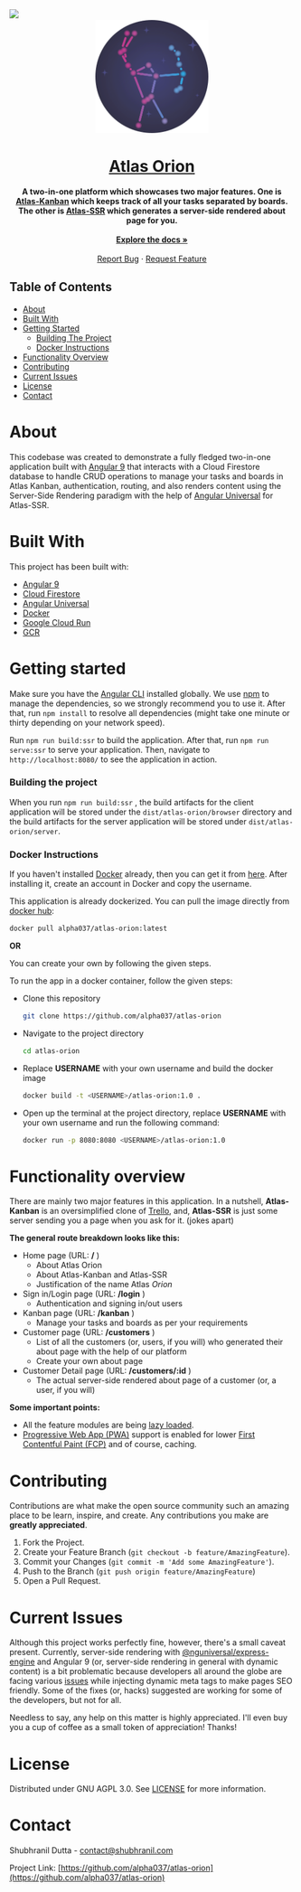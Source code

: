 <a href="https://atlas.shubhranil.com" target="\_blank">
<img src="https://img.shields.io/badge/Developed%20and%20Maintained%20by-Atlas%20Inc-blue">
</a>

<div align="center">
  <img src="src/assets/orion.png" width=200>
</div>

<h1 align="center"><a href="https://orion.shubhranil.com">Atlas Orion</a></h1>
<p align="center">
    <strong>
      A two-in-one platform which showcases two major features. One is <a href="https://orion.shubhranil.com/kanban" target="_blank">Atlas-Kanban</a> which keeps track of all your tasks separated by boards. The other is <a href="https://orion.shubhranil.com/customers" target="_blank">Atlas-SSR</a> which generates a server-side rendered about page for you.
    </strong>
   <br /><br />
   <a href="https://github.com/alpha037/atlas-orion#readme"><strong>Explore the docs »</strong></a>
   <br />
   <br />
   <a href="https://github.com/alpha037/atlas-orion/issues">Report Bug</a>
   ·
   <a href="https://github.com/alpha037/atlas-orion/issues">Request Feature</a>
</p>

## Table of Contents

- [About](#about)
- [Built With](#built-with)
- [Getting Started](#getting-started)
  - [Building The Project](#building-the-project)
  - [Docker Instructions](#docker-instructions)
- [Functionality Overview](#functionality-overview)
- [Contributing](#contributing)
- [Current Issues](#current-issues)
- [License](#license)
- [Contact](#contact)

# About

This codebase was created to demonstrate a fully fledged two-in-one application built with [Angular 9](https://angular.io) that interacts with a Cloud Firestore database to handle CRUD operations to manage your tasks and boards in Atlas Kanban, authentication, routing, and also renders content using the Server-Side Rendering paradigm with the help of [Angular Universal](https://angular.io/guide/universal) for Atlas-SSR.

# Built With

This project has been built with:

- [Angular 9](https://v9.angular.io)
- [Cloud Firestore](https://firebase.google.com/docs/firestore)
- [Angular Universal](https://github.com/angular/universal)
- [Docker](https://www.docker.com/)
- [Google Cloud Run](https://cloud.google.com/run)
- [GCR](https://cloud.google.com/container-registry)

# Getting started

Make sure you have the [Angular CLI](https://github.com/angular/angular-cli#installation) installed globally. We use [npm](https://npmjs.com) to manage the dependencies, so we strongly recommend you to use it. After that, run `npm install` to resolve all dependencies (might take one minute or thirty depending on your network speed).

Run `npm run build:ssr` to build the application. After that, run `npm run serve:ssr` to serve your application. Then, navigate to `http://localhost:8080/` to see the application in action.

### Building the project

When you run `npm run build:ssr` , the build artifacts for the client application will be stored under the `dist/atlas-orion/browser` directory and the build artifacts for the server application will be stored under `dist/atlas-orion/server`.

### Docker Instructions

If you haven't installed [Docker](https://www.docker.com/products/docker-desktop) already, then you can get it from [here](https://www.docker.com/products/docker-desktop). After installing it, create an account in Docker and copy the username.

This application is already dockerized. You can pull the image directly from [docker hub](https://hub.docker.com/u/alpha037):

```bash
docker pull alpha037/atlas-orion:latest
```

**OR**

You can create your own by following the given steps.

To run the app in a docker container, follow the given steps:

- Clone this repository

  ```bash
  git clone https://github.com/alpha037/atlas-orion
  ```

- Navigate to the project directory
  ```bash
  cd atlas-orion
  ```
- Replace <strong>USERNAME</strong> with your own username and build the docker image
  ```bash
  docker build -t <USERNAME>/atlas-orion:1.0 .
  ```
- Open up the terminal at the project directory, replace <strong>USERNAME</strong> with your own username and run the following command:
  ```bash
  docker run -p 8080:8080 <USERNAME>/atlas-orion:1.0
  ```

# Functionality overview

There are mainly two major features in this application. In a nutshell, **Atlas-Kanban** is an oversimplified clone of [Trello](https://trello.com/en), and, **Atlas-SSR** is just some server sending you a page when you ask for it. (jokes apart)

**The general route breakdown looks like this:**

- Home page (URL: **/** )
  - About Atlas Orion
  - About Atlas-Kanban and Atlas-SSR
  - Justification of the name Atlas <i>Orion</i>
- Sign in/Login page (URL: **/login** )
  - Authentication and signing in/out users
- Kanban page (URL: **/kanban** )
  - Manage your tasks and boards as per your requirements
- Customer page (URL: **/customers** )
  - List of all the customers (or, users, if you will) who generated their about page with the help of our platform
  - Create your own about page
- Customer Detail page (URL: **/customers/:id** )
  - The actual server-side rendered about page of a customer (or, a user, if you will)

**Some important points:**

- All the feature modules are being [lazy loaded](https://angular.io/guide/lazy-loading-ngmodules).
- [Progressive Web App (PWA)](https://developer.mozilla.org/en-US/docs/Web/Progressive_web_apps) support is enabled for lower [First Contentful Paint (FCP)](https://developer.mozilla.org/en-US/docs/Glossary/First_contentful_paint) and of course, caching.

# Contributing

Contributions are what make the open source community such an amazing place to be learn, inspire, and create. Any contributions you make are **greatly appreciated**.

1. Fork the Project.
2. Create your Feature Branch (`git checkout -b feature/AmazingFeature`).
3. Commit your Changes (`git commit -m 'Add some AmazingFeature'`).
4. Push to the Branch (`git push origin feature/AmazingFeature`)
5. Open a Pull Request.

# Current Issues

Although this project works perfectly fine, however, there's a small caveat present. Currently, server-side rendering with [@nguniversal/express-engine](https://www.npmjs.com/package/@nguniversal/express-engine) and Angular 9 (or, server-side rendering in general with dynamic content) is a bit problematic because developers all around the globe are facing various [issues](https://github.com/angular/universal/issues) while injecting dynamic meta tags to make pages SEO friendly. Some of the fixes (or, hacks) suggested are working for some of the developers, but not for all. <br>

Needless to say, any help on this matter is highly appreciated. I'll even buy you a cup of coffee as a small token of appreciation! Thanks!

# License

Distributed under GNU AGPL 3.0. See [LICENSE](https://github.com/alpha037/atlas-orion/blob/main/LICENSE) for more information.

<!-- CONTACT -->

# Contact

Shubhranil Dutta - contact@shubhranil.com

Project Link: [https://github.com/alpha037/atlas-orion](https://github.com/alpha037/atlas-orion)
